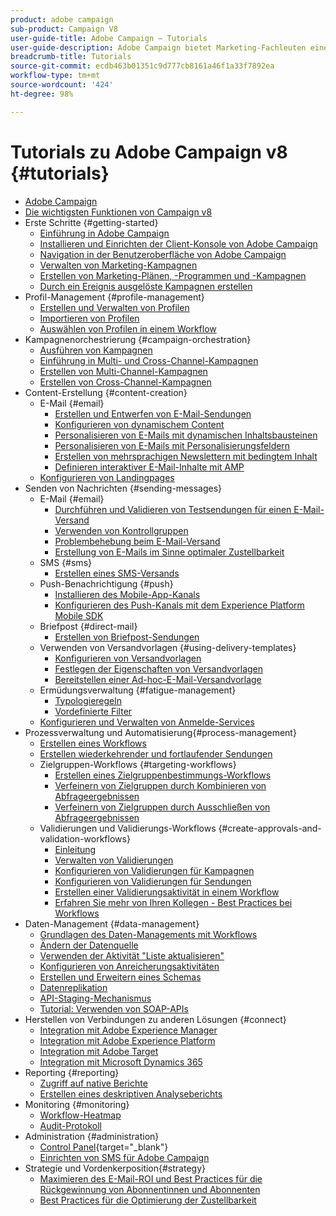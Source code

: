 ```yaml
---
product: adobe campaign
sub-product: Campaign V8
user-guide-title: Adobe Campaign – Tutorials
user-guide-description: Adobe Campaign bietet Marketing-Fachleuten eine visuell gestützte Umgebung für die Konzeption umfassender Kundenerlebnisse, über die sie Kampagnen orchestrieren, Interaktionen in Echtzeit verwalten und Kampagnen kanalübergreifend ausführen können.
breadcrumb-title: Tutorials
source-git-commit: ecdb463b01351c9d777cb8161a46f1a33f7892ea
workflow-type: tm+mt
source-wordcount: '424'
ht-degree: 98%

---
```



# Tutorials zu Adobe Campaign v8 {#tutorials}

+ [Adobe Campaign](/help/overview.md)
+ [Die wichtigsten Funktionen von Campaign v8](https://experienceleague.adobe.com/docs/campaign/campaign-v8/start/whats-new.html?lang=de)
+ Erste Schritte {#getting-started}
   + [Einführung in Adobe Campaign](/help/get-started/introduction-to-adobe-campaign.md)
   + [Installieren und Einrichten der Client-Konsole von Adobe Campaign](/help/get-started/install-and-set-up-the-adobe-campaign-client-console.md)
   + [Navigation in der Benutzeroberfläche von Adobe Campaign](/help/get-started/explore-the-adobe-campaign-user-interface.md)
   + [Verwalten von Marketing-Kampagnen](/help/get-started/manage-marketing-campaigns.md)
   + [Erstellen von Marketing-Plänen, -Programmen und -Kampagnen](/help/get-started/create-a-marketing-plan-programs-and-campaigns.md)
   + [Durch ein Ereignis ausgelöste Kampagnen erstellen](/help/get-started/create-event-triggered-campaigns.md)
+ Profil-Management {#profile-management}
   + [Erstellen und Verwalten von Profilen](/help/profile-management/create-and-manage-profiles.md)
   + [Importieren von Profilen](/help/profile-management/import-profiles.md)
   + [Auswählen von Profilen in einem Workflow](/help/profile-management/target-profiles-in-a-workflow.md)
+ Kampagnenorchestrierung {#campaign-orchestration}
   + [Ausführen von Kampagnen](/help/orchestrate-campaigns/execute-a-campaign.md)
   + [Einführung in Multi- und Cross-Channel-Kampagnen](/help/orchestrate-campaigns/introduction-to-cross-and-multi-channel-campaigns.md)
   + [Erstellen von Multi-Channel-Kampagnen](/help/orchestrate-campaigns/multi-channel-campaigns.md)
   + [Erstellen von Cross-Channel-Kampagnen](/help/orchestrate-campaigns/cross-channel-campaigns.md)
+ Content-Erstellung {#content-creation}
   + E-Mail {#email}
      + [Erstellen und Entwerfen von E-Mail-Sendungen](/help/content-creation/create-and-design-email-deliveries.md)
      + [Konfigurieren von dynamischem Content](/help/content-creation/configure-dynamic-content.md)
      + [Personalisieren von E-Mails mit dynamischen Inhaltsbausteinen](/help/content-creation/personalize-using-dynamic-content-blocks.md)
      + [Personalisieren von E-Mails mit Personalisierungsfeldern](/help/content-creation/personalize-emails-using-personalization-fields.md)
      + [Erstellen von mehrsprachigen Newslettern mit bedingtem Inhalt](/help/content-creation/create-a-multilingual-newsletter-using-conditional-content.md)
      + [Definieren interaktiver E-Mail-Inhalte mit AMP](/help/content-creation/design-interactive-email-content-with-amp.md)
   + [Konfigurieren von Landingpages](/help/content-creation/configure-landingpages.md)
+ Senden von Nachrichten {#sending-messages}
   + E-Mail {#email}
      + [Durchführen und Validieren von Testsendungen für einen E-Mail-Versand](/help/send-messages/email/send-and-validate-proofs.md)
      + [Verwenden von Kontrollgruppen](/help/send-messages/email/use-control-groups.md)
      + [Problembehebung beim E-Mail-Versand](/help/send-messages/email/troubleshoot-email-delivery-issues.md)
      + [Erstellung von E-Mails im Sinne optimaler Zustellbarkeit](/help/send-messages/email/design-emails-for-deliverability.md)
   + SMS {#sms}
      + [Erstellen eines SMS-Versands](/help/send-messages/mobile/create-an-sms-delivery.md)
   + Push-Benachrichtigung {#push}
      + [Installieren des Mobile-App-Kanals](/help/send-messages/mobile/install-the-mobile-app.md)
      + [Konfigurieren des Push-Kanals mit dem Experience Platform Mobile SDK](/help/send-messages/mobile/configure-push-using-aep-mobile-sdk.md)
   + Briefpost {#direct-mail}
      + [Erstellen von Briefpost-Sendungen](/help/send-messages/direct-mail/create-direct-mail-deliveries.md)
   + Verwenden von Versandvorlagen {#using-delivery-templates}
      + [Konfigurieren von Versandvorlagen](/help/send-messages/use-delivery-templates/configure-a-delivery-template.md)
      + [Festlegen der Eigenschaften von Versandvorlagen](/help/send-messages/use-delivery-templates/set-delivery-template-properties.md)
      + [Bereitstellen einer Ad-hoc-E-Mail-Versandvorlage](/help/send-messages/use-delivery-templates/deploy-ad-hoc-email-delivery-template.md)
   + Ermüdungsverwaltung {#fatigue-management}
      + [Typologieregeln](/help/send-messages/fatigue-management/typology-rules-for-fatigue-management.md)
      + [Vordefinierte Filter](/help/send-messages/fatigue-management/fatigue-management-using-filters.md)
   + [Konfigurieren und Verwalten von Anmelde-Services](/help/send-messages/configure-and-manage-subscription-services.md)
+ Prozessverwaltung und Automatisierung{#process-management}
   + [Erstellen eines Workflows](/help/process-management/create-a-workflow.md)
   + [Erstellen wiederkehrender und fortlaufender Sendungen](/help/process-management/recurring-deliveries.md)
   + Zielgruppen-Workflows {#targeting-workflows}
      + [Erstellen eines Zielgruppenbestimmungs-Workflows](/help/process-management/create-a-targeting-workflow.md)
      + [Verfeinern von Zielgruppen durch Kombinieren von Abfrageergebnissen](/help/process-management/refine-targets-by-combining-query-results.md)
      + [Verfeinern von Zielgruppen durch Ausschließen von Abfrageergebnissen](/help/process-management/refine-targets-by-excluding-query-results.md)
   + Validierungen und Validierungs-Workflows {#create-approvals-and-validation-workflows}
      + [Einleitung](/help/process-management/create-approvals-and-validation-workflows/create-approvals-and-validation-workflows-introduction.md)
      + [Verwalten von Validierungen](/help/process-management/create-approvals-and-validation-workflows/manage-approvals.md)
      + [Konfigurieren von Validierungen für Kampagnen](/help/process-management/create-approvals-and-validation-workflows/configure-approvals-for-campaigns.md)
      + [Konfigurieren von Validierungen für Sendungen ](/help/process-management/create-approvals-and-validation-workflows/configure-approvals-for-deliveries.md)
      + [Erstellen einer Validierungsaktivität in einem Workflow](/help/process-management/create-approvals-and-validation-workflows/create-approval-process-in-a-workflow.md)
      + [Erfahren Sie mehr von Ihren Kollegen - Best Practices bei Workflows](/help/process-management/workflow-best-practices-for-marketers.md)
+ Daten-Management {#data-management}
   + [Grundlagen des Daten-Managements mit Workflows](/help/data-management/data-management-fundamentals.md)
   + [Ändern der Datenquelle](/help/data-management/change-data-source.md)
   + [Verwenden der Aktivität &quot;Liste aktualisieren&quot;](/help/process-management/use-the-update-list-activity.md)
   + [Konfigurieren von Anreicherungsaktivitäten](/help/process-management/enrichment-activity.md)
   + [Erstellen und Erweitern eines Schemas](/help/data-management/create-and-extend-a-schema.md)
   + [Datenreplikation](/help/data-management/data-replication.md)
   + [API-Staging-Mechanismus](/help/data-management/api-staging-mechanism.md)
   + [Tutorial: Verwenden von SOAP-APIs](https://experienceleague.adobe.com/docs/campaign-learn/use-soap-apis/introduction.html?lang=de)
+ Herstellen von Verbindungen zu anderen Lösungen {#connect}
   + [Integration mit Adobe Experience Manager](https://experienceleague.adobe.com/docs/campaign-learn/integrate-with-experience-manager/overview.html?lang=de)
   + [Integration mit Adobe Experience Platform](https://experienceleague.adobe.com/docs/campaign-learn/integrate-with-experience-platform/overview.html?lang=de)
   + [Integration mit Adobe Target](/help/connect/target-integration.md)
   + [Integration mit Microsoft Dynamics 365](/help/connect/dynamics365-integration.md)
+ Reporting {#reporting}
   + [Zugriff auf native Berichte](/help/reporting/access-built-in-reports.md)
   + [Erstellen eines deskriptiven Analyseberichts](/help/reporting/generate-a-descriptive-analysis-report.md)
+ Monitoring        {#monitoring}
   + [Workflow-Heatmap](/help/monitoring/workflow-heatmap.md)
   + [Audit-Protokoll](/help/monitoring/audit-trail.md)
+ Administration {#administration}
   + [Control Panel](https://experienceleague.adobe.com/docs/control-panel-learn/control-panel/control-panel-overview.html?lang=de){target=&quot;_blank&quot;}
   + [Einrichten von SMS für Adobe Campaign](https://experienceleague.adobe.com/docs/campaign-learn/set-up-sms-for-adobe-campaign/overview.html?lang=de)
+ Strategie und Vordenkerposition{#strategy}
   + [Maximieren des E-Mail-ROI und Best Practices für die Rückgewinnung von Abonnentinnen und Abonnenten](/help/strategy/campaign-maximize-email-best-practices.md)
   + [Best Practices für die Optimierung der Zustellbarkeit](https://experienceleague.adobe.com/docs/deliverability-learn/deliverability-best-practice-guide/introduction.html?lang=de)
